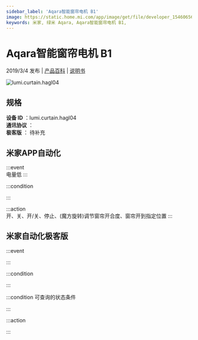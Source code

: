 ```yaml
---
sidebar_label: 'Aqara智能窗帘电机 B1'
image: https://static.home.mi.com/app/image/get/file/developer_1546065664myzm9yfd.png
keywords: 米家, 绿米 Aqara, Aqara智能窗帘电机 B1, 
---
```

# Aqara智能窗帘电机 B1

2019/3/4 发布 | [产品百科](https://home.mi.com/webapp/content/baike/product/index.html?model=lumi.curtain.hagl04/) | [说明书](https://home.mi.com/views/introduction.html?model=lumi.curtain.hagl04&region=cn)

![lumi.curtain.hagl04](https://static.home.mi.com/app/image/get/file/developer_1546065664myzm9yfd.png)

## 规格  
> 
**设备 ID** ：lumi.curtain.hagl04  
**通讯协议** ：  
**极客版**  ： 待补充 


## 米家APP自动化  

:::event  
电量低
:::

:::condition  

:::

:::action   
开、关、开/关、停止、(魔方旋转)调节窗帘开合度、窗帘开到指定位置
:::

## 米家自动化极客版  

:::event  

:::

:::condition  

:::

:::condition 可查询的状态条件  

:::

:::action  

:::

        

